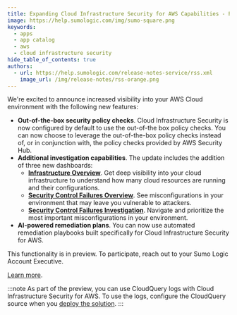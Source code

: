 ```yaml
---
title: Expanding Cloud Infrastructure Security for AWS Capabilities - Preview (Apps)
image: https://help.sumologic.com/img/sumo-square.png
keywords:
  - apps
  - app catalog
  - aws
  - cloud infrastructure security
hide_table_of_contents: true
authors:
  - url: https://help.sumologic.com/release-notes-service/rss.xml
    image_url: /img/release-notes/rss-orange.png
---
```


We're excited to announce increased visibility into your AWS Cloud environment with the following new features:
* **Out-of-the-box security policy checks**. Cloud Infrastructure Security is now configured by default to use the out-of-the box policy checks. You can now choose to leverage the out-of-the-box policy checks instead of, or in conjunction with, the policy checks provided by AWS Security Hub. 
* **Additional investigation capabilities**. The update includes the addition of three new dashboards:
   * [**Infrastructure Overview**](/docs/integrations/amazon-aws/cloud-infrastructure-security-for-aws/#infrastructure-overview). Get deep visibility into your cloud infrastructure to understand how many cloud resources are running and their configurations.
   * [**Security Control Failures Overview**](/docs/integrations/amazon-aws/cloud-infrastructure-security-for-aws/#security-control-failures-overview). See misconfigurations in your environment that may leave you vulnerable to attackers.
   * [**Security Control Failures Investigation**](/docs/integrations/amazon-aws/cloud-infrastructure-security-for-aws/#security-control-failures-investigation). Navigate and prioritize the most important misconfigurations in your environment.
* **AI-powered remediation plans**. You can now use automated remediation playbooks built specifically for Cloud Infrastructure Security for AWS.

This functionality is in preview. To participate, reach out to your Sumo Logic Account Executive.

[Learn more](/docs/integrations/amazon-aws/cloud-infrastructure-security-for-aws).

:::note
As part of the preview, you can use CloudQuery logs with Cloud Infrastructure Security for AWS. To use the logs, configure the CloudQuery source when you [deploy the solution](/docs/integrations/amazon-aws/cloud-infrastructure-security-for-aws/#step-3-deploy-aws).
:::

